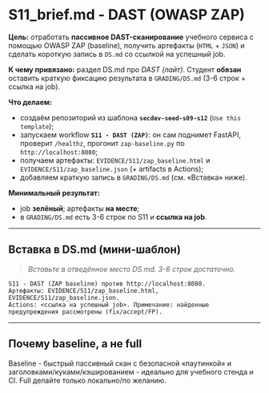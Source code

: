 # S11_brief.md - DAST (OWASP ZAP)

**Цель:** отработать **пассивное DAST-сканирование** учебного сервиса с помощью OWASP ZAP (baseline), получить артефакты (`HTML` + `JSON`) и сделать короткую запись в `DS.md` со ссылкой на успешный job.

**К чему привязано:** раздел DS.md про *DAST (лайт)*. Студент **обязан** оставить краткую фиксацию результата в `GRADING/DS.md` (3-6 строк + ссылка на job).

**Что делаем:**

- создаём репозиторий из шаблона **`secdev-seed-s09-s12`** (`Use this template`);
- запускаем workflow **`S11 - DAST (ZAP)`**: он сам поднимет FastAPI, проверит `/healthz`, прогонит `zap-baseline.py` по `http://localhost:8080`;
- получаем артефакты: `EVIDENCE/S11/zap_baseline.html` и `EVIDENCE/S11/zap_baseline.json` (+ artifacts в Actions);
- добавляем краткую запись в `GRADING/DS.md` (см. «Вставка» ниже).

**Минимальный результат:**

- job **зелёный**; артефакты **на месте**;
- в `GRADING/DS.md` есть 3-6 строк по S11 и **ссылка на job**.

---

## Вставка в DS.md (мини-шаблон)

> *Вставьте в отведённое место DS.md. 3-6 строк достаточно.*

```text
S11 - DAST (ZAP baseline) против http://localhost:8080. 
Артефакты: EVIDENCE/S11/zap_baseline.html, EVIDENCE/S11/zap_baseline.json. 
Actions: <ссылка на успешный job>. Примечание: найденные предупреждения рассмотрены (fix/accept/FP).
```

---

## Почему baseline, а не full

Baseline - быстрый пассивный скан с безопасной «паутинкой» и заголовками/куками/кэшированием - идеально для учебного стенда и CI. Full делайте только локально/по желанию.
